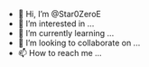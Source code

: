 - 👋 Hi, I’m @Star0ZeroE
- 👀 I’m interested in ...
- 🌱 I’m currently learning ...
- 💞️ I’m looking to collaborate on ...
- 📫 How to reach me ...

<!---
Star0ZeroE/Star0ZeroE is a ✨ special ✨ repository because its `README.md` (this file) appears on your GitHub profile.
You can click the Preview link to take a look at your changes.
--->
